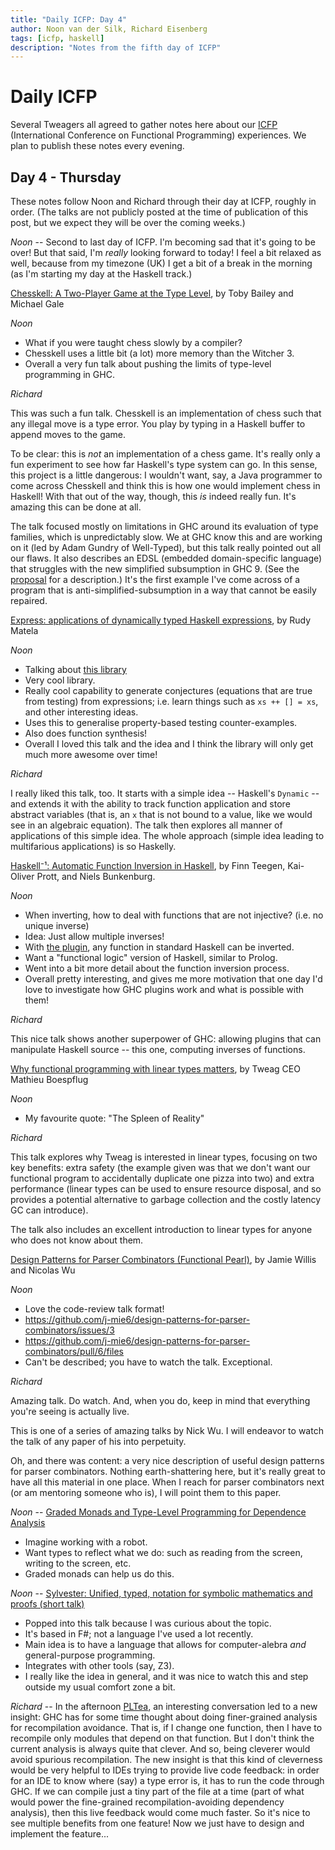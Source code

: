 ```yaml
---
title: "Daily ICFP: Day 4"
author: Noon van der Silk, Richard Eisenberg
tags: [icfp, haskell]
description: "Notes from the fifth day of ICFP"
---
```


# Daily ICFP

Several Tweagers all agreed to gather notes here about our
[ICFP](https://icfp21.sigplan.org/) (International Conference on Functional
Programming) experiences. We plan to publish these notes every evening.

## Day 4 - Thursday

These notes follow Noon and Richard through their day at ICFP,
roughly in order. (The talks are not publicly posted at the time
of publication of this post, but we expect they will be over the
coming weeks.)

_Noon_ -- Second to last day of ICFP. I'm becoming sad that it's
going to be over! But that said, I'm _really_ looking forward to today!
I feel a bit relaxed as well, because from my timezone (UK) I get a bit
of a break in the morning (as I'm starting my day at the Haskell track.)

[Chesskell: A Two-Player Game at the Type Level](https://icfp21.sigplan.org/details/haskellsymp-2021/9/Chesskell-A-Two-Player-Game-at-the-Type-Level), by Toby Bailey and Michael Gale

_Noon_

  - What if you were taught chess slowly by a compiler?
  - Chesskell uses a little bit (a lot) more memory than the Witcher 3.
  - Overall a very fun talk about pushing the limits of type-level programming in GHC.

*Richard*

This was such a fun talk. Chesskell is an implementation of chess such that
any illegal move is a type error. You play by typing in a Haskell buffer to
append moves to the game.

To be clear: this is *not* an implementation of a chess game. It's really only
a fun experiment to see how far Haskell's type system can go. In this sense,
this project is a little dangerous: I wouldn't want, say, a Java programmer to
come across Chesskell and think this is how one would implement chess in
Haskell! With that out of the way, though, this *is* indeed really fun. It's
amazing this can be done at all.

The talk focused mostly on limitations in GHC around its evaluation of type
families, which is unpredictably slow. We at GHC know this and are working on
it (led by Adam Gundry of Well-Typed), but this talk really pointed out all
our flaws. It also describes an EDSL (embedded domain-specific language) that
struggles with the new simplified subsumption in GHC 9. (See the
[proposal](https://github.com/ghc-proposals/ghc-proposals/pull/287) for a
description.) It's the first example I've come across of a program that is
anti-simplified-subsumption in a way that cannot be easily repaired.

[Express: applications of dynamically typed Haskell expressions](https://icfp21.sigplan.org/details/haskellsymp-2021/8/Express-applications-of-dynamically-typed-Haskell-expressions), by Rudy Matela

_Noon_
  - Talking about [this library](https://hackage.haskell.org/package/express)
  - Very cool library.
  - Really cool capability to generate conjectures (equations that are true from testing) from expressions; i.e. learn things such as `xs ++ [] = xs`, and other interesting ideas.
  - Uses this to generalise property-based testing counter-examples.
  - Also does function synthesis!
  - Overall I loved this talk and the idea and I think the library will only get much more awesome over time!

*Richard*

I really liked this talk, too. It starts with a simple idea -- Haskell's
`Dynamic` -- and extends it with the ability to track function application and
store abstract variables (that is, an `x` that is not bound to a value, like
we would see in an algebraic equation). The talk then explores all manner of
applications of this simple idea. The whole approach (simple idea leading to
multifarious applications) is so Haskelly.

[Haskell⁻¹: Automatic Function Inversion in Haskell](https://icfp21.sigplan.org/details/haskellsymp-2021/4/Haskell-Automatic-Function-Inversion-in-Haskell), by Finn Teegen, Kai-Oliver Prott, and Niels Bunkenburg.

_Noon_
  - When inverting, how to deal with functions that are not injective? (i.e. no unique inverse)
  - Idea: Just allow multiple inverses!
  - With [the plugin](https://github.com/cau-placc/inversion-plugin), any function in standard Haskell can be inverted.
  - Want a "functional logic" version of Haskell, similar to Prolog.
  - Went into a bit more detail about the function inversion process.
  - Overall pretty interesting, and gives me more motivation that one day I'd love to investigate how GHC plugins work and what is possible with them!

*Richard*

This nice talk shows another superpower of GHC: allowing plugins that can
manipulate Haskell source -- this one, computing inverses of functions.

[Why functional programming with linear types matters](https://icfp21.sigplan.org/details/haskellsymp-2021/12/Why-Functional-Programming-with-Linear-Types-Matters), by Tweag CEO Mathieu Boespflug

_Noon_
  - My favourite quote: "The Spleen of Reality"
  
*Richard*

This talk explores why Tweag is interested in linear types, focusing on two
key benefits: extra safety (the example given was that we don't want our
functional program to accidentally duplicate one pizza into two) and extra
performance (linear types can be used to ensure resource disposal, and so
provides a potential alternative to garbage collection and the costly latency
GC can introduce).

The talk also includes an excellent introduction to linear types for anyone
who does not know about them.
  
[Design Patterns for Parser Combinators (Functional Pearl)](https://icfp21.sigplan.org/details/haskellsymp-2021/6/Design-Patterns-for-Parser-Combinators-Functional-Pearl-), by Jamie Willis and Nicolas Wu

_Noon_
  - Love the code-review talk format!
  - <https://github.com/j-mie6/design-patterns-for-parser-combinators/issues/3>
  - <https://github.com/j-mie6/design-patterns-for-parser-combinators/pull/6/files>
  - Can't be described; you have to watch the talk. Exceptional.

*Richard*

Amazing talk. Do watch. And, when you do, keep in mind that everything you're
seeing is actually live.

This is one of a series of amazing talks by Nick Wu. I will endeavor to watch
the talk of any paper of his into perpetuity.

Oh, and there was content: a very nice description of useful design patterns
for parser combinators. Nothing earth-shattering here, but it's really great
to have all this material in one place. When I reach for parser combinators
next (or am mentoring someone who is), I will point them to this paper.

_Noon_ -- [Graded Monads and Type-Level Programming for Dependence Analysis](https://icfp21.sigplan.org/details/haskellsymp-2021/3/Graded-Monads-and-Type-Level-Programming-for-Dependence-Analysis)
  - Imagine working with a robot.
  - Want types to reflect what we do: such as reading from the screen, writing to the screen, etc.
  - Graded monads can help us do this.

_Noon_ -- [Sylvester: Unified, typed, notation for symbolic mathematics and proofs (short talk)](https://icfp21.sigplan.org/details/mlfamilyworkshop-2021-papers/6/Sylvester-Unified-typed-notation-for-symbolic-mathematics-and-proofs-short-talk-)
  - Popped into this talk because I was curious about the topic.
  - It's based in F#; not a language I've used a lot recently.
  - Main idea is to have a language that allows for computer-alebra _and_ general-purpose programming.
  - Integrates with other tools (say, Z3).
  - I really like the idea in general, and it was nice to watch this and step outside my usual comfort zone a bit.

*Richard* -- In the afternoon [PLTea](https://pltea.github.io/), an
 interesting conversation led to a new insight: GHC has for some time thought
 about doing finer-grained analysis for recompilation avoidance. That is, if I
 change one function, then I have to recompile only modules that depend on
 that function. But I don't think the current analysis is always quite that
 clever. And so, being cleverer would avoid spurious recompilation. The new
 insight is that this kind of cleverness would be very helpful to IDEs trying
 to provide live code feedback: in order for an IDE to know where (say) a type
 error is, it has to run the code through GHC. If we can compile just a tiny
 part of the file at a time (part of what would power the fine-grained
 recompilation-avoiding dependency analysis), then this live feedback would
 come much faster. So it's nice to see multiple benefits from one feature! Now
 we just have to design and implement the feature...
